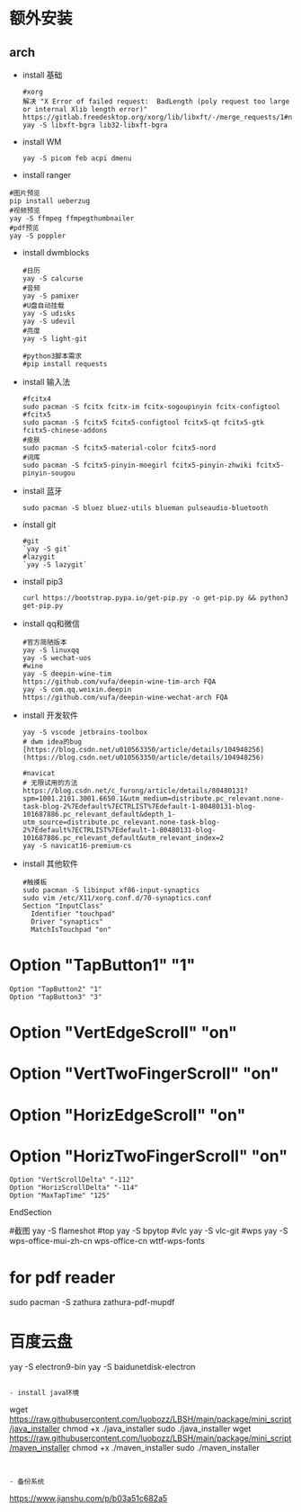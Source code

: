 # 额外安装

## arch
- install 基础
  
  ```
  #xorg
  解决 "X Error of failed request:  BadLength (poly request too large or internal Xlib length error)"
  https://gitlab.freedesktop.org/xorg/lib/libxft/-/merge_requests/1#note_388317
  yay -S libxft-bgra lib32-libxft-bgra
  ```

- install WM 
  
  ```
  yay -S picom feb acpi dmenu
  ```

- install ranger
 ```
 #图片预览
 pip install ueberzug
 #视频预览
 yay -S ffmpeg ffmpegthumbnailer
 #pdf预览
 yay -S poppler
 ```

- install dwmblocks
  ```
  #日历
  yay -S calcurse
  #音频
  yay -S pamixer
  #U盘自动挂载
  yay -S udisks
  yay -S udevil
  #亮度
  yay -S light-git
  
  #python3脚本需求
  #pip install requests
  ```

- install 输入法 
  ```
  #fcitx4
  sudo pacman -S fcitx fcitx-im fcitx-sogoupinyin fcitx-configtool
  #fcitx5
  sudo pacman -S fcitx5 fcitx5-configtool fcitx5-qt fcitx5-gtk fcitx5-chinese-addons 
  #皮肤
  sudo pacman -S fcitx5-material-color fcitx5-nord
  #词库
  sudo pacman -S fcitx5-pinyin-moegirl fcitx5-pinyin-zhwiki fcitx5-pinyin-sougou
  ```

- install 蓝牙
  
  `sudo pacman -S bluez bluez-utils blueman pulseaudio-bluetooth`

- install git
  
  ```
  #git
  `yay -S git`
  #lazygit
  `yay -S lazygit`
  ```

- install pip3  
  
  `curl https://bootstrap.pypa.io/get-pip.py -o get-pip.py && python3 get-pip.py`

- install qq和微信 
    
    ```
    #官方简陋版本
    yay -S linuxqq
    yay -S wechat-uos
    #wine
    yay -S deepin-wine-tim
    https://github.com/vufa/deepin-wine-tim-arch FQA
    yay -S com.qq.weixin.deepin
    https://github.com/vufa/deepin-wine-wechat-arch FQA
    ```

- install 开发软件
  
  ```
  yay -S vscode jetbrains-toolbox
  # dwm idea的bug [https://blog.csdn.net/u010563350/article/details/104948256](https://blog.csdn.net/u010563350/article/details/104948256)
  
  #navicat 
  # 无限试用的方法
  https://blog.csdn.net/c_furong/article/details/80480131?spm=1001.2101.3001.6650.1&utm_medium=distribute.pc_relevant.none-task-blog-2%7Edefault%7ECTRLIST%7Edefault-1-80480131-blog-101687886.pc_relevant_default&depth_1-utm_source=distribute.pc_relevant.none-task-blog-2%7Edefault%7ECTRLIST%7Edefault-1-80480131-blog-101687886.pc_relevant_default&utm_relevant_index=2
  yay -S navicat16-premium-cs
  ```

- install 其他软件   
  ```
  #触摸板
  sudo pacman -S libinput xf86-input-synaptics
  sudo vim /etc/X11/xorg.conf.d/70-synaptics.conf
  Section "InputClass"
  	Identifier "touchpad"
  	Driver "synaptics"
  	MatchIsTouchpad "on"
#  	Option "TapButton1" "1"
  	Option "TapButton2" "1"
  	Option "TapButton3" "3"
#  	Option "VertEdgeScroll" "on"
#  	Option "VertTwoFingerScroll" "on"
#  	Option "HorizEdgeScroll" "on"
#  	Option "HorizTwoFingerScroll" "on"
  	Option "VertScrollDelta" "-112"
  	Option "HorizScrollDelta" "-114"
  	Option "MaxTapTime" "125"
  EndSection


  #截图
  yay -S flameshot
  #top
  yay -S bpytop
  #vlc
  yay -S vlc-git
  #wps
  yay -S wps-office-mui-zh-cn wps-office-cn wttf-wps-fonts
  # for pdf reader
  sudo pacman -S zathura zathura-pdf-mupdf
  # 百度云盘
  yay -S electron9-bin
  yay -S baidunetdisk-electron
  ```

- install java环境
  ```
  wget https://raw.githubusercontent.com/luobozz/LBSH/main/package/mini_script/java_installer
  chmod +x ./java_installer
  sudo ./java_installer
  wget https://raw.githubusercontent.com/luobozz/LBSH/main/package/mini_script/maven_installer
  chmod +x ./maven_installer
  sudo ./maven_installer
  
  ```


- 备份系统
  ```
  https://www.jianshu.com/p/b03a51c682a5
  ```